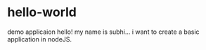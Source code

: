 # hello-world
demo applicaion
hello!
my name is subhi...
i want to create a basic application in nodeJS.
